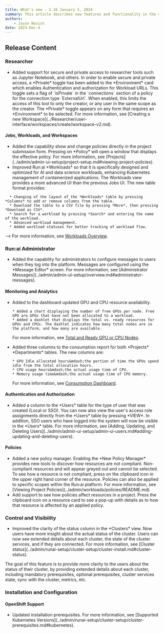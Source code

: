 ```yaml
---
title: What's new - 2.16 January 5, 2024
summary: This article describes new features and functionality in the version.
authors:
    - Jason Novich
date: 2023-Dec-4
---
```


## Release Content

### Researcher

* <!--  DONE RUN-12597/RUN-12601	TW - Hide IDEs behind runai authentication -->Added support for secure and private access to researcher tools such as Jupyter Notebook, and others. In order to enable secure and private access, a *Private* toggle has been added to the *Environment* card which enables Authentication and authorization for Workload URLs. This toggle sets a flag of `isPrivate` in the `connections` section of a policy for the connection type `ExternalUrl`. When enabled, this limits the access of this tool to only the creator, or any user in the same scope as the creator. The *Private* toggle appears on any form that requires an *Environment* to be selected. For more information, see [Creating a new Workspace](../Researcher/user-interface/workspaces/create/workspace-v2.md).

#### Jobs, Workloads, and Workspaces

* <!-- DONE RUN-10859/RUN-10860 Presenting Policy in workloads creation forms (V2) -->Added the capability show and change policies directly in the project submission form. Pressing on *Policy* will open a window that displays the effective policy. For more information, see [Projects](../admin/admin-ui-setup/project-setup.md#viewing-project-policies). <!-- The URLs addresses only viewing policies and not editing policies, I guess it is still work in porogress (let's also be consistent with the terms here and use "edit" like we use in the product and not "change") -->

* <!-- DONE RUN-12619/RUN-14041 Workloads - Reliable data in API and UI Workloads redesign--> <!--

Running machine learning workloads effectively on Kubernetes can be difficult, but Run:ai makes it easy. The new Workloads experience introduces a simpler and more efficient way to manage machine learning workloads, which will appeal to data scientists and engineers alike. The new API and UI are not just a cosmetic change; they are the gateway to several enhancements that improve the workload management experience.

The new Workloads experience 
Fast, reliable, and easy-to-use unified interface.
* Fast - Fast-query data from the new workloads service, allowing a slick experience
* Reliable - One source of truth, all clients will use it. CLI, UI, API
* Easy to use - replace 3 grids with one unified view.
* Unified - All workload types in one place


 this section i would move to the dedicated doc, in the ui section
 The new table format provides:

* <!-- DONE RUN-12619/RUN-14041 Workloads - Reliable data in API and UI Workloads redesign-->Improved Run:ai *Workloads* so that it is specifically designed and optimized for AI and data science workloads, enhancing Kubernetes management of containerized applications. The Workloads view provides a more advanced UI than the previous Jobs UI. The new table format provides:
<!-- The following sentence is not clear and sounds a little like fluff. What does "specifically designed and optimized for AI and data science workloads, enhancing Kubernetes management of containerized applications" mean? -->

      * Changing of the layout of the *Workloads* table by pressing *Columns* to add or remove columns from the table.
      * Download the table to a CSV file by pressing *More*, then pressing *Download as CSV*.
      * Search for a workload by pressing *Search* and entering the name of the workload.
      * Advanced workload management.
      * Added workload statuses for better tracking of workload flow.
-->
    For more information, see [Workloads Overview](../admin/workloads/README.md).

### Run:ai Administrator

* <!-- DONE RUN-13296/RUN-13299	TW - Administrator Messages - Doc gap, there is no page for settings.-->Added the capability for administrators to configure messages to users when they log into the platform. Messages are configured using the *Message Editor* screen. For more information, see [Administrator Messages](../admin/admin-ui-setup/overview.md#administrator-messages).

#### Monitoring and Analytics

* <!-- DONE RUN-12658/RUN-14155	TW - Expose GPU health info  -->Added to the dashboard updated GPU and CPU resource availability.

      * Added a chart displaying the number of free GPUs per node. Free GPU are GPUs that have not been allocated to a workload.
      * Added a dashlet that displays the total vs. ready resources for GPUs and CPUs. The dashlet indicates how many total nodes are in the platform, and how many are available. 

    For more information, see [Total and Ready GPU or CPU Nodes](../admin/admin-ui-setup/dashboard-analysis.md#total-and-ready-gpu-or-cpu-nodes).

* <!--  DONE RUN-14703 - Additional columns to consumption report -->Added three columns to the consumption report for both *Projects* *Departments* tables. The new columns are:
  
      * GPU Idle allocated hours&mdash;the portion of time the GPUs spend idle from the total allocation hours.
      * CPU usage hours&mdash;the actual usage time of CPU.
      * Memory usage time&mdash;the actual usage time of CPU memory.

    For more information, see [Consumption Dashboard](../admin/admin-ui-setup/dashboard-analysis.md#consumption-dashboard).

#### Authentication and Authorization

* <!--  DONE RUN-13107/RUN-13108 - SSO users visibility-->Added a column to the *Users* table for the type of user that was created (Local or SSO). You can now also view the user's access role assignments directly from the *Users* table by pressing *VIEW*. In addition, SSO users who have logged into the system will now be visible in the *Users* table. For more information, see [Adding, Updating, and Deleting Users](../admin/admin-ui-setup/admin-ui-users.md#adding-updating-and-deleting-users).

#### Policies

* <!--  TODO ADDLINK RUN-11125/RUN-11746	TW - Policy Sync - Catch all for the new policies pages and features. -->Added a new policy manager. Enabling the *New Policy Manager* provides new tools to discover how resources are not compliant. Non-compliant resources and will appear greyed out and cannot be selected. To see how a resource is not compliant, press on the clipboard icon in the upper right hand corner of the resource. Policies can also be applied to specific scopes within the Run:ai platform. For more information, see [Viewing Project Policies](../admin/workloads/policies/README.md).

* <!-- TODO ADDLINK RUN-9808/RUN-9810 - Show effective project policy from the UI --><!-- Something is not clear here. First "Added". Then what do you mean by "resources"? Is this a term we use? Do you mean "compute resources"? Not sure I fully get it. It looks like something is missing / broken in this sentence -->Add support to see how policies affect resources in a project. Press the clipboard icon on a resource card to see a pop-up with details as to how that resource is affected by an applied policy.

### Control and Visibility

* <!--  TODO ADDLINK RUN-7310/RUN-11951 Installation - Cluster visibility IMPROVE HERE!!! -->Improved the clarity of the status column in the *Clusters* view. Now users have more insight about the actual status of the cluster. Users can now see extended details about each cluster, the state of the cluster services, and if they are connected.  For more information, see [Cluster status](../admin/runai-setup/cluster-setup/cluster-install.md#cluster-status).
<!-- Looks like WIP. If a placeholder for cluster state visibility, then "dashboard" is not the right term to use for this feature -->

The goal of this feature is to provide more clarity to the users about the status of their cluster, by providing extended details about each cluster, including mandatory prerequisites, optional prerequisites, cluster services state, sync with the cluster, metrics, etc.

### Installation and Configuration

#### OpenShift Support

* <!-- DONE RUN-11787/RUN-11788 Support new Kubernetes and OpenShift releases -->Updated installation prerequisites. For more information, see [Supported Kubernetes Versions](../admin/runai-setup/cluster-setup/cluster-prerequisites.md#kubernetes).
  <!-- I followed the link and did not understand where the link is trying to take me. There is a note for OCP about certification, but I did not see any updated installation prerequisites. The epic look like the general epic that we have in each release for new kubernetes and openshift versions support. There is a dedicated place for the supported versions and there is no need to add an item in the RN. Unless there is a change in the prerequisites and then it is super critical to include in the RN. I am not aware of any change and did not see such a change in the epic. Gal would know best -->
